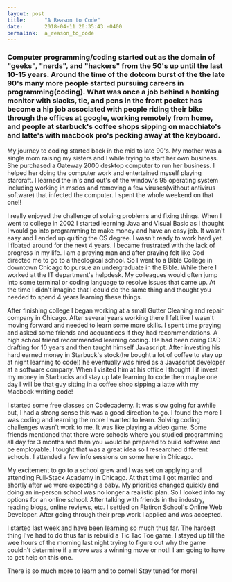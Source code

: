 ```yaml
---
layout: post
title:      "A Reason to Code"
date:       2018-04-11 20:35:43 -0400
permalink:  a_reason_to_code
---
```


### Computer programming/coding started out as the domain of "geeks", "nerds", and "hackers" from the 50's up until the last 10-15 years. Around the time of the dotcom burst of the the late 90's many more people started pursuing careers in programming(coding). What was once a job behind a honking monitor with slacks, tie, and pens in the front pocket has become a hip job associated with people riding their bike through the offices at google, working remotely from home, and people at starbuck's coffee shops sipping on macchiato's and latte's with  macbook pro's pecking away at the keyboard.

My journey to coding started back in the mid to late 90's. My mother was a single mom raising my sisters and I while trying to start her own business. She purchased a Gateway 2000 desktop computer to run her business. I helped her doing the computer work and entertained myself playing starcraft. I learned the in's and out's of the window's 95 operating system including working in msdos and removing a few viruses(without antivirus software) that infected the computer. I spent the whole weekend on that one!! 

I really enjoyed the challenge of solving problems and fixing things. When I went to college in 2002 I started learning Java and Visual Basic as I thought I would go into programming to make money and have an easy job. It wasn't easy and I ended up quiting the CS degree. I wasn't ready to work hard yet. I floated around for the next 4 years. I became frustrated with the lack of progress in my life. I am a praying man and after praying felt like God directed me to go to a theological school. So I went to a Bible College in downtown Chicago to pursue an undergraduate in the Bible. While there I worked at the IT department's helpdesk. My colleagues would often jump into some terminal or coding language to resolve issues that came up. At the time I didn't imagine that I could do the same thing and thought you needed to spend 4 years learning these things. 

After finishing college I began working at a small Gutter Cleaning and repair company in Chicago. After several years working there I felt like I wasn't moving forward and needed to learn some more skills. I spent time praying and asked some friends and acquantices if they had recommendations. A high school friend recommended learning coding. He had been doing CAD drafting for 10 years and then taught himself Javascript. After investing his hard earned money in Starbuck's stock(he bought a lot of coffee to stay up at night learning to code!) he eventually was hired as a Javascript developer at a software company. When I visited him at his office I thought I if invest my money in Starbucks and stay up late learning to code then maybe one day I will be that guy sitting in a coffee shop sipping a latte with my Macbook writing code!  

I started some free classes on Codecademy. It was slow going for awhile but, I had a strong sense this was a good direction to go. I found the more I was coding and learning the more I wanted to learn. Solving coding challenges wasn't work to me. It was like playing a video game. Some friends mentioned that there were schools where you studied programming all day for 3 months and then you would be prepared to build software and be employable. I tought that was a great idea so I researched different schools. I attended a few info sessions on some here in Chicago. 

My excitement to go to a school grew and I was set on applying and attending Full-Stack Academy in Chicago. At that time I got married and shortly after we were expecting a baby. My priorities changed quickly and doing an in-person school was no longer a realistic plan. So I looked into my options for an online school. After talking with friends in the industry, reading blogs, online reviews, etc. I settled on Flatiron School's Online Web Developer. After going through their prep work I applied and was accepted. 

I started last week and have been learning so much thus far. The hardest thing I've had to do thus far is rebuild a Tic Tac Toe game. I stayed up till the wee hours of the morning last night trying to figure out why the game couldn't determine if a move was a winning move or not!!
I am going to have to get help on this one.

There is so much more to learn and to come!! Stay tuned for more!
